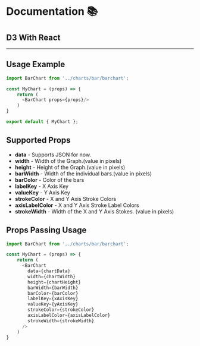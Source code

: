 # Documentation 📚

## D3 With React

---

## Usage Example

```javascript
import BarChart from '../charts/bar/barchart';

const MyChart = (props) => {
    return (
      <BarChart props={props}/>
    )
}

export default { MyChart };
```

## Supported Props

* **data** - Supports JSON for now.
* **width** - Width of the Graph.(value in pixels)
* **height** - Height of the Graph.(value in pixels)
* **barWidth** - Width of the individual bars.(value in pixels)
* **barColor** - Color of the bars
* **labelKey** - X Axis Key
* **valueKey** - Y Axis Key
* **strokeColor** - X and Y Axis Stroke Colors
* **axisLabelColor** - X and Y Axis Stroke Label Colors
* **strokeWidth** - Width of the X and Y Axis Stokes. (value in pixels)

## Props Passing Usage

```javascript
import BarChart from '../charts/bar/barchart';

const MyChart = (props) => {
    return (
      <BarChart
        data={chartData}
        width={chartWidth}
        height={chartHeight}
        barWidth={barWidth}
        barColor={barColor}
        labelKey={xAxisKey}
        valueKey={yAxisKey}
        strokeColor={strokeColor}
        axisLabelColor={axisLabelColor}
        strokeWidth={strokeWidth}
      />
    )
}
```

